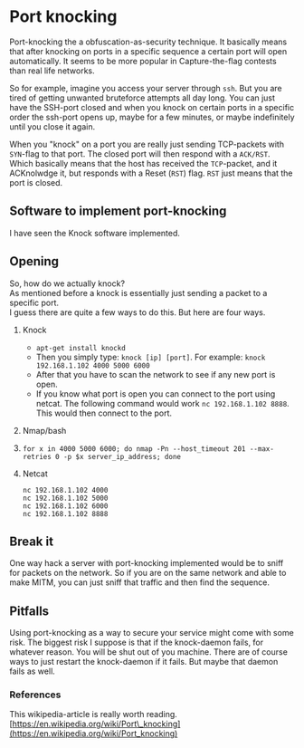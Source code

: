 # Port knocking

Port-knocking the a obfuscation-as-security technique. It basically means that after knocking on ports in a specific sequence a certain port will open automatically. It seems to be more popular in Capture-the-flag contests than real life networks.

So for example, imagine you access your server through `ssh`. But you are tired of getting unwanted bruteforce attempts all day long. You can just have the SSH-port closed and when you knock on certain ports in a specific order the ssh-port opens up, maybe for a few minutes, or maybe indefinitely until you close it again.

When you "knock" on a port you are really just sending TCP-packets with `SYN`-flag to that port. The closed port will then respond with a `ACK/RST`. Which basically means that the host has received the `TCP`-packet, and it ACKnolwdge it, but responds with a Reset \(`RST`\) flag. `RST` just means that the port is closed.

## Software to implement port-knocking

I have seen the Knock software implemented.

## Opening

So, how do we actually knock?  
As mentioned before a knock is essentially just sending a packet to a specific port.  
I guess there are quite a few ways to do this. But here are four ways.

1. Knock

   * `apt-get install knockd`
   * Then you simply type: `knock [ip] [port]`. For example: `knock 192.168.1.102 4000 5000 6000`
   * After that you have to scan the network to see if any new port is open.
   * If you know what port is open you can connect to the port using netcat. The following command would work `nc 192.168.1.102 8888`. This would then connect to the port.

2. Nmap/bash

3. `for x in 4000 5000 6000; do nmap -Pn --host_timeout 201 --max-retries 0 -p $x server_ip_address; done`

4. Netcat
   ```
   nc 192.168.1.102 4000
   nc 192.168.1.102 5000
   nc 192.168.1.102 6000
   nc 192.168.1.102 8888
   ```

## Break it

One way hack a server with port-knocking implemented would be to sniff for packets on the network. So if you are on the same network and able to make MITM, you can just sniff that traffic and then find the sequence.

## Pitfalls

Using port-knocking as a way to secure your service might come with some risk. The biggest risk I suppose is that if the knock-daemon fails, for whatever reason. You will be shut out of you machine. There are of course ways to just restart the knock-daemon if it fails. But maybe that daemon fails as well.

### References

This wikipedia-article is really worth reading.  
[https://en.wikipedia.org/wiki/Port\_knocking](https://en.wikipedia.org/wiki/Port_knocking)

